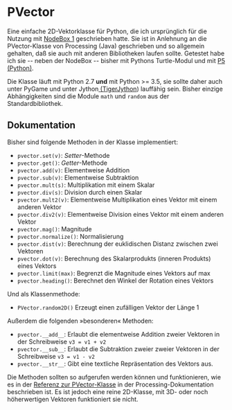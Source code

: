 # PVector

Eine einfache 2D-Vektorklasse für Python, die ich ursprünglich für die Nutzung mit [NodeBox 1](https://github.com/karstenw/nodebox-pyobjc) geschrieben hatte. Sie ist in Anlehnung an die PVector-Klasse von Processing (Java) geschrieben und so allgemein gehalten, daß sie auch mit anderen Bibliotheken laufen sollte. Getestet habe ich sie -- neben der NodeBox -- bisher mit Pythons Turtle-Modul und mit [P5 (Python)](https://github.com/p5py/p5).

Die Klasse läuft mit Python 2.7 **und** mit Python >= 3.5, sie sollte daher auch unter PyGame und unter Jython[ (TigerJython](http://jython.tobiaskohn.ch/index-de.html)) lauffähig sein. Bisher einzige Abhängigkeiten sind die Module `math` und `random` aus der Standardbibliothek.

## Dokumentation

Bisher sind folgende Methoden in der Klasse implementiert:

- `pvector.set(v)`: *Setter*-Methode
- `pvector.get()`: *Getter*-Methode
- `pvector.add(v)`: Elementweise Addition
- `pvector.sub(v)`: Elementweise Subtraktion
- `pvector.mult(s)`: Multiplikation mit einem Skalar
- `pvector.div(s)`: Division durch einen Skalar
- `pvector.mult2(v)`: Elementweise Multiplikation eines Vektor mit einem anderen Vektor
- `pvector.div2(v)`: Elementweise Division eines Vektor mit einem anderen Vektor
- `pvector.mag()`: Magnitude
- `pvector.normalize()`: Normalisierung 
- `pvector.dist(v)`: Berechnung der euklidischen Distanz zwischen zwei Vektoren
- `pvector.dot(v)`: Berechnung des Skalarprodukts (inneren Produkts) eines Vektors
- `pvector.limit(max)`: Begrenzt die Magnitude eines Vektors auf max
- `pvector.heading()`: Berechnet den Winkel der Rotation eines Vektors

Und als Klassenmethode:

- `PVector.random2D()` Erzeugt einen zufälligen Vektor der Länge 1

Außerdem die folgenden »besonderen« Methoden:

- `pvector.__add__`: Erlaubt die elementweise Addition zweier Vektoren in der Schreibweise `v3 = v1 + v2`
- `pvector.__sub__`: Erlaubt die Subtraktion zweier zweier Vektoren in der Schreibweise `v3 = v1 - v2`
- `pvector.__str__`: Gibt eine textliche Repräsentation des Vektors aus.

Die Methoden sollten so aufgerufen werden können und funktionieren, wie es in der [Referenz zur PVector-Klasse](https://www.processing.org/reference/PVector.html) in der Processing-Dokumentation beschrieben ist. Es ist jedoch eine reine 2D-Klasse, mit 3D- oder noch höherwertigen Vektoren funktioniert sie nicht.
